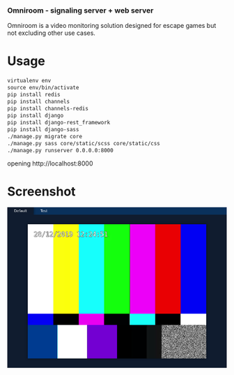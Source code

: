 ### Omniroom - signaling server + web server
Omniroom is a video monitoring solution designed for escape games but not excluding other use cases.

# Usage
```
virtualenv env
source env/bin/activate
pip install redis
pip install channels
pip install channels-redis
pip install django
pip install django-rest_framework
pip install django-sass
./manage.py migrate core
./manage.py sass core/static/scss core/static/css
./manage.py runserver 0.0.0.0:8000
```
opening http://localhost:8000

# Screenshot
![Default room](screenshot.png)
